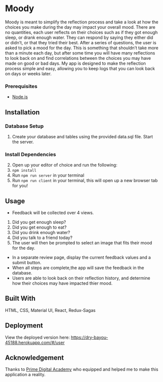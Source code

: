 # Moody

Moody is meant to simplify the reflection process and take a look at how the choices you make during the day may impact your overall mood. There are no quantities, each user reflects on their choices such as if they got enough sleep, or drank enough water. They can respond by saying they either did or didn’t, or that they tried their best. After a series of questions, the user is asked to pick a mood for the day. This is something that shouldn’t take more than a minute each day, but after some time you will have many reflections to look back on and find correlations between the choices you may have made on good or bad days. My app is designed to make the reflection process simple and easy, allowing you to keep logs that you can look back on days or weeks later.

### Prerequisites

- [Node.js](https://nodejs.org/en/)

## Installation

### Database Setup
1. Create your database and tables using the provided data.sql file. Start the server.

### Install Dependencies 
2. Open up your editor of choice and run the following:
3. `npm install`
6. Run `npm run server` in your terminal
7. Run `npm run client` in your terminal, this will open up a new browser tab for you!


## Usage

- Feedback will be collected over 4 views. 
1. Did you get enough sleep?
2. Did you get enough to eat?
3. Did you drink enough water?
4. Did you talk to a friend today?
5. The user will then be prompted to select an image that fits their mood for the day.
- In a separate review page, display the current feedback values and a submit button. 
- When all steps are complete,the app will save the feedback in the database.
- Users are able to look back on their reflection history, and determine how their choices may have impacted thier mood.

## Built With

HTML, CSS, Material UI, React, Redux-Sagas

## Deployment
View the deployed version here: https://dry-bayou-45188.herokuapp.com/#/user

## Acknowledgement
Thanks to [Prime Digital Academy](www.primeacademy.io) who equipped and helped me to make this application a reality.

